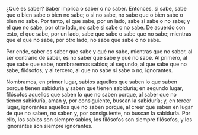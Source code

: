 ¿Qué es saber? Saber implica o saber o no saber. Entonces, si sabe, sabe que o bien sabe o bien no sabe; o si no sabe, no sabe que o bien sabe o bien no sabe. Por tanto, el que sabe, por un lado, sabe si sabe o no sabe; y el que no sabe, por otro lado, no sabe si sabe o no sabe. De acuerdo con esto, el que sabe, por un lado, sabe que sabe o sabe que no sabe; mientras que el que no sabe, por otro lado, no sabe que sabe o no sabe.

Por ende, saber es saber que sabe y qué no sabe, mientras que no saber, al ser contrario de saber, es no saber qué sabe y qué no sabe. Al primero, al que sabe que sabe, nombraremos sabios; al segundo, al que sabe que no sabe, filósofos; y al tercero, al que no sabe si sabe o no, ignorantes.

Nombramos, en primer lugar, sabios aquellos que saben lo que saben porque tienen sabiduría y saben que tienen sabiduría; en segundo lugar, filósofos aquellos que saben lo que no saben porque, al saber que no tienen sabiduría, aman y, por consiguiente, buscan la sabiduría; y, en tercer lugar, ignorantes aquellos que no saben porque, al creer que saben en lugar de que no saben, no saben y, por consiguiente, no buscan la sabiduría. Por ello, los sabios son siempre sabios, los filósofos son siempre filósofos, y los ignorantes son siempre ignorantes.